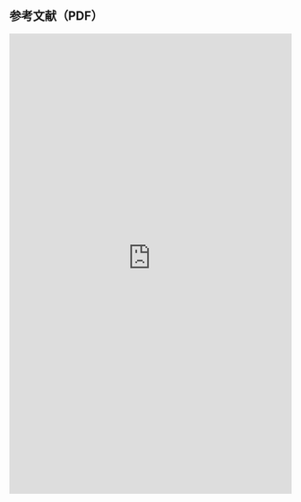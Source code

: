 <html lang="ja">
<head>
    <meta charset="UTF-8">
    <title>PDFの埋め込み表示</title>
    <style>
        #iframeBlock{
            height: 100%;
        /* iframeのサイズ調整 */
        .iframeBody{
            height: 100%;
        iframe {
            border: none; /* 枠線を非表示に */
            width: 100%;
            height: 820px;
        }
        }
            }
    </style>
</head>
<body>

<h2>参考文献（PDF）</h2>

<!-- PDFファイルの埋め込み表示 -->
<div id="iframeBlock">
    <div class="iframeBody">
    <iframe src="https://deeplearning-on-graphs.github.io/References.pdf"></iframe>
    </div>
</div>

</body>
</html>
